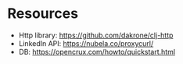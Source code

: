 # Resources

- Http library: https://github.com/dakrone/clj-http
- LinkedIn API: https://nubela.co/proxycurl/
- DB: https://opencrux.com/howto/quickstart.html

